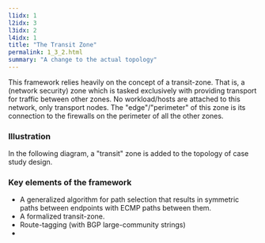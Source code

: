```yaml
---
l1idx: 1
l2idx: 3
l3idx: 2
l4idx: 1
title: "The Transit Zone"
permalink: 1_3_2.html
summary: "A change to the actual topology"
---
```


This framework relies heavily on the concept of a transit-zone.  That is, a (network security) zone which is tasked exclusively with providing transport for traffic between other zones.  No workload/hosts are attached to this network, only transport nodes.  The "edge"/"perimeter" of this zone is its connection to the firewalls on the perimeter of all the other zones.

### Illustration

In the following diagram, a "transit" zone is added to the topology of case study design.


### Key elements of the framework

- A generalized algorithm for path selection that results in symmetric paths between endpoints with ECMP paths between them.
-  A formalized transit-zone.
- Route-tagging (with BGP large-community strings)
- 